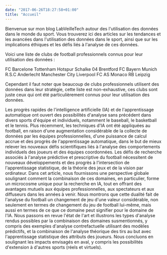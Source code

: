 ```yaml
---
date: "2017-06-26T18:27:58+01:00"
title: "Accueil"
---
```


Bienvenue sur mon blog LabVeilleTech autour des l'utilisation des données dans le monde du sport. Vous trouverez ici des articles sur les tendances et les avancées dans l'utilisation des données dans le sport, ainsi que sur les implications éthiques et les défis liés à l'analyse de ces données.

Voici une liste de clubs de football professionnels connus pour leur utilisation des données :

FC Barcelone
Tottenham Hotspur
Schalke 04
Brentford FC
Bayern Munich
R.S.C Anderlecht
Manchester City
Liverpool FC
AS Monaco
RB Leipzig

Cependant il faut noter que beaucoup de clubs professionnels utilisent des données dans leur stratégie, cette liste est non-exhaustive, ces clubs sont juste ceux qui ont été particulièrement connus pour leur utilisation des données.

Les progrès rapides de l'intelligence artificielle (IA) et de l'apprentissage automatique ont ouvert des possibilités d'analyse sans précédent dans divers sports d'équipe et individuels, notamment le baseball, le basketball et le tennis. Plus récemment, les techniques d'IA ont été appliquées au football, en raison d'une augmentation considérable de la collecte de données par les équipes professionnelles, d'une puissance de calcul accrue et des progrès de l'apprentissage automatique, dans le but de mieux relever les nouveaux défis scientifiques liés à l'analyse des comportements individuels des joueurs et des équipes coordonnées. Les défis de recherche associés à l'analyse prédictive et prescriptive du football nécessitent de nouveaux développements et des progrès à l'intersection de l'apprentissage statistique, de la théorie des jeux et de la vision par ordinateur. Dans cet article, nous fournissons une perspective globale soulignant comment la combinaison de ces domaines, en particulier, forme un microcosme unique pour la recherche en IA, tout en offrant des avantages mutuels aux équipes professionnelles, aux spectateurs et aux diffuseurs dans les années à venir. Nous montrons que cette dualité fait de l'analyse du football un changement de jeu d'une valeur considérable, non seulement en termes de changement du jeu de football lui-même, mais aussi en termes de ce que ce domaine peut signifier pour le domaine de l'IA. Nous passons en revue l'état de l'art et illustrons les types d'analyse rendus possibles par la combinaison des domaines susmentionnés, y compris des exemples d'analyse contrefactuelle utilisant des modèles prédictifs, et la combinaison de l'analyse théorique des tirs au but avec l'apprentissage statistique des attributs des joueurs. Nous concluons en soulignant les impacts envisagés en aval, y compris les possibilités d'extension à d'autres sports (réels et virtuels).
